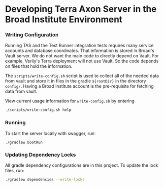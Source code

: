 # Developing Terra Axon Server in the Broad Institute Environment

### Writing Configuration

Running TAS and the Test Runner integration tests requires many service accounts and database
coordinates. That information is stored in Broad's Vault server. We do not want the main
code to directly depend on Vault. For example, Verily's Terra deployment will not use
Vault. So the code depends on files that hold the information.

The `scripts/write-config.sh` script is used to collect all of the needed data from vault and
store it in files in the gradle `${rootDir}` in the directory `config/`. Having a Broad Institute
account is the pre-requisite for fetching data from vault.

View current usage information for `write-config.sh` by entering
```sh
./scripts/write-config.sh help
```

### Running
To start the server locally with swagger, run:
```
./gradlew bootRun
```

### Updating Dependency Locks
All gradle dependency configurations are in this project. To update the lock files, run:
```sh
./gradlew dependencies --write-locks
```